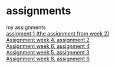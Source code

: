 # assignments
my assignments
<br>
[assigment 1 (the assignment from week 2)](https://github.com/InMyLife/assignments/blob/master/Assignment_week_2.ipynb)
<br>[Assignment week 4, assignment 2](https://github.com/InMyLife/assignments/blob/master/Assignment_week_4.ipynb)
<br>[Assignment week 6, assignment 4](https://github.com/InMyLife/assignments/blob/master/assignment4.ipynb)
<br>[Assignment week 5, assignment 3](https://github.com/InMyLife/assignments/blob/master/Assignment_week_5.ipynb)
<br>[Assignment week 8, assignment 6](https://github.com/InMyLife/assignments/blob/master/assignment5(2).ipynb)

